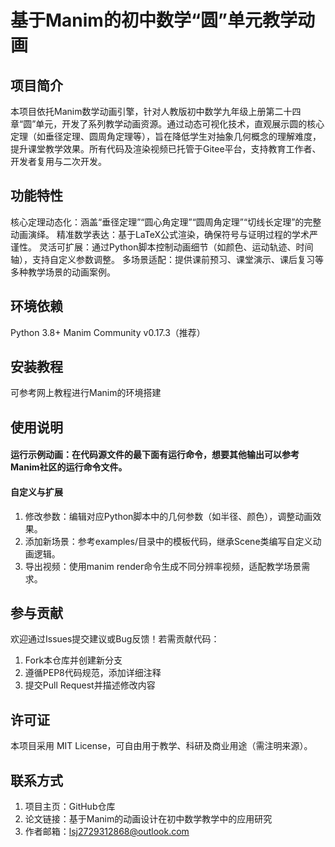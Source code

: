 # 基于Manim的初中数学“圆”单元教学动画

## 项目简介
   本项目依托Manim数学动画引擎，针对人教版初中数学九年级上册第二十四章“圆”单元，开发了系列教学动画资源。通过动态可视化技术，直观展示圆的核心定理（如垂径定理、圆周角定理等），旨在降低学生对抽象几何概念的理解难度，提升课堂教学效果。所有代码及渲染视频已托管于Gitee平台，支持教育工作者、开发者复用与二次开发。

## 功能特性
核心定理动态化：涵盖“垂径定理”“圆心角定理”“圆周角定理”“切线长定理”的完整动画演绎。
精准数学表达：基于LaTeX公式渲染，确保符号与证明过程的学术严谨性。
灵活可扩展：通过Python脚本控制动画细节（如颜色、运动轨迹、时间轴），支持自定义参数调整。
多场景适配：提供课前预习、课堂演示、课后复习等多种教学场景的动画案例。

## 环境依赖
Python 3.8+
Manim Community v0.17.3（推荐）


## 安装教程

可参考网上教程进行Manim的环境搭建

## 使用说明

#### 运行示例动画：在代码源文件的最下面有运行命令，想要其他输出可以参考Manim社区的运行命令文件。
#### 自定义与扩展
1.  修改参数：编辑对应Python脚本中的几何参数（如半径、颜色），调整动画效果。
2.  添加新场景：参考examples/目录中的模板代码，继承Scene类编写自定义动画逻辑。
3.  导出视频：使用manim render命令生成不同分辨率视频，适配教学场景需求。

## 参与贡献

欢迎通过Issues提交建议或Bug反馈！若需贡献代码：
1.  Fork本仓库并创建新分支
2.  遵循PEP8代码规范，添加详细注释
3.  提交Pull Request并描述修改内容

## 许可证

本项目采用 MIT License，可自由用于教学、科研及商业用途（需注明来源）。

## 联系方式

1. 项目主页：GitHub仓库
2. 论文链接：基于Manim的动画设计在初中数学教学中的应用研究
3. 作者邮箱：lsj2729312868@outlook.com
